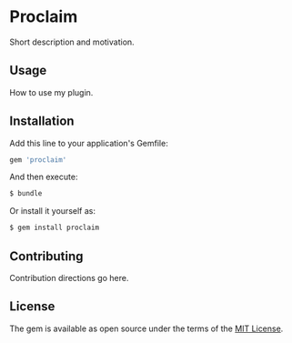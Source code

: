 # Proclaim
Short description and motivation.

## Usage
How to use my plugin.

## Installation
Add this line to your application's Gemfile:

```ruby
gem 'proclaim'
```

And then execute:
```bash
$ bundle
```

Or install it yourself as:
```bash
$ gem install proclaim
```

## Contributing
Contribution directions go here.

## License
The gem is available as open source under the terms of the [MIT License](https://opensource.org/licenses/MIT).
